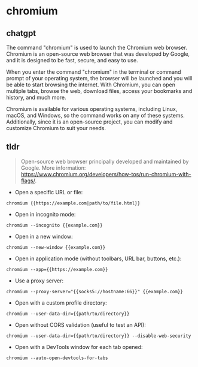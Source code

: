 # chromium 
## chatgpt 
The command "chromium" is used to launch the Chromium web browser. Chromium is an open-source web browser that was developed by Google, and it is designed to be fast, secure, and easy to use. 

When you enter the command "chromium" in the terminal or command prompt of your operating system, the browser will be launched and you will be able to start browsing the internet. With Chromium, you can open multiple tabs, browse the web, download files, access your bookmarks and history, and much more.

Chromium is available for various operating systems, including Linux, macOS, and Windows, so the command works on any of these systems. Additionally, since it is an open-source project, you can modify and customize Chromium to suit your needs. 

## tldr 
 
> Open-source web browser principally developed and maintained by Google.
> More information: <https://www.chromium.org/developers/how-tos/run-chromium-with-flags/>.

- Open a specific URL or file:

`chromium {{https://example.com|path/to/file.html}}`

- Open in incognito mode:

`chromium --incognito {{example.com}}`

- Open in a new window:

`chromium --new-window {{example.com}}`

- Open in application mode (without toolbars, URL bar, buttons, etc.):

`chromium --app={{https://example.com}}`

- Use a proxy server:

`chromium --proxy-server="{{socks5://hostname:66}}" {{example.com}}`

- Open with a custom profile directory:

`chromium --user-data-dir={{path/to/directory}}`

- Open without CORS validation (useful to test an API):

`chromium --user-data-dir={{path/to/directory}} --disable-web-security`

- Open with a DevTools window for each tab opened:

`chromium --auto-open-devtools-for-tabs`
